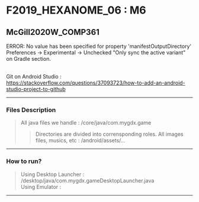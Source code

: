 # F2019_HEXANOME_06 : M6
## McGill2020W_COMP361


ERROR: No value has been specified for property 'manifestOutputDirectory' <br>
Preferences -> Experimental -> Unchecked "Only sync the active variant" on Gradle section. <br><br>

Git on Android Studio : https://stackoverflow.com/questions/37093723/how-to-add-an-android-studio-project-to-github

----

### Files Description
> All java files we handle : /core/java/com.mygdx.game<br>
>> Directories are divided into corrensponding roles.
> All images files, musics, etc : /android/assets/...

----

### How to run?
> Using Desktop Launcher : /desktop/java/com.mygdx.gameDesktopLauncher.java<br>
> Using Emulator : 

----
